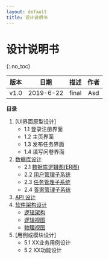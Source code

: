 ```yaml
---
layout: default
title: 设计说明书
---
```


# 设计说明书
{:.no_toc}

| 版本 |   日期    | 描述 |  作者   |
| :--: | :-------: | :--: | :-----: |
| v1.0 | 2019-6-22 | final | Asd |

**目录**

1. [UI界面原型设计]
    - 1.1 登录注册界面
    - 1.2 主页界面
    - 1.3 发布任务界面
    - 1.4 填写问卷界面
2. [数据库设计](/07-02-database/README.md)
    - 2.1 [数据库逻辑图(ER图)](/07-02-database/README.md#数据库ER图)
    - 2.2 [用户管理子系统](/07-02-database/README.md#User表)
    - 2.3 [任务管理子系统](/07-02-database/README.md#Task表)
    - 2.4 [答案管理子系统](/07-02-database/README.md#Answer表)
3. [API 设计](http://petstore.swagger.io/?url=https://raw.githubusercontent.com/swsad-team/Dashboard/master/other/api.yaml)
4. [软件架构设计](/07-04-architecture/README.md)
    - [逻辑架构](/07-04-architecture/README.md#逻辑架构)
    - [逻辑视图](/07-04-architecture/README.md#逻辑视图)
    - [物理视图](/07-04-architecture/README.md#物理视图)
5. [用例或模块设计]
    - 5.1 XX业务用例设计
    - 5.2 XX功能设计
